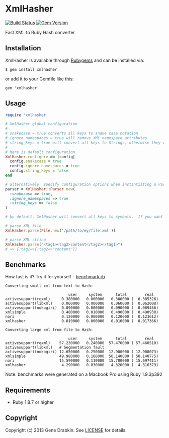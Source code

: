 # XmlHasher

[![Build Status](https://travis-ci.org/cloocher/xmlhasher.png)](https://travis-ci.org/cloocher/xmlhasher)
[![Gem Version](https://badge.fury.io/rb/xmlhasher.png)](http://badge.fury.io/rb/xmlhasher)

Fast XML to Ruby Hash converter

## Installation

XmlHasher is available through [Rubygems](http://rubygems.org/gems/xmlhasher) and can be installed via:

```
$ gem install xmlhasher
```

or add it to your Gemfile like this:

```
gem 'xmlhasher'
```

## Usage

```ruby
require 'xmlhasher'

# XmlHasher global configuration
#
# snakecase = true converts all keys to snake case notation
# ignore_namespaces = true will remove XML namespace attributes
# string_keys = true will convert all keys to Strings, otherwise they will be Symbols
#
# here is default configuration
XmlHasher.configure do |config|
  config.snakecase = true
  config.ignore_namespaces = true
  config.string_keys = false
end

# alternatively, specify configuration options when instantiating a Parser
parser = XmlHasher::Parser.new(
  :snakecase => true,
  :ignore_namespaces => true
  :string_keys => false
)

# by default, XmlHasher will convert all keys to symbols.  If you want all keys to be Strings, set :string_keys option to 'true'

# parse XML file
XmlHasher.parse(File.new('/path/to/my/file.xml'))

# parse XML string
XmlHasher.parse("<tag1><tag2>content</tag2></tag1>")
# => {:tag1=>{:tag2=>"content"}}

```
## Benchmarks

How fast is it?  Try it for yourself - [benchmark.rb](https://github.com/cloocher/xmlhasher/blob/master/benchmark/benchmark.rb)

```
Converting small xml from text to Hash:

                            user     system      total        real
activesupport(rexml)     0.380000   0.000000   0.380000 (  0.385326)
activesupport(libxml)    0.060000   0.000000   0.060000 (  0.062008)
activesupport(nokogiri)  0.090000   0.000000   0.090000 (  0.089466)
xmlsimple                0.480000   0.010000   0.490000 (  0.490938)
nori                     0.120000   0.000000   0.120000 (  0.123612)
xmlhasher                0.010000   0.000000   0.010000 (  0.017366)

Converting large xml from file to Hash:

                            user     system      total        real
activesupport(rexml)    57.230000   0.240000  57.470000 ( 57.460510)
activesupport(libxml)   # Segmentation fault
activesupport(nokogiri) 12.650000   0.250000  12.900000 ( 12.908073)
xmlsimple               49.980000   0.160000  50.140000 ( 50.140775)
nori                    15.590000   0.110000  15.700000 ( 15.697411)
xmlhasher                4.290000   0.030000   4.320000 (  4.316379)
```
Note: benchmarks were generated on a Macbook Pro using Ruby 1.9.3p392

## Requirements

* Ruby 1.8.7 or higher

## Copyright
Copyright (c) 2013 Gene Drabkin.
See [LICENSE][] for details.

[license]: LICENSE.md
